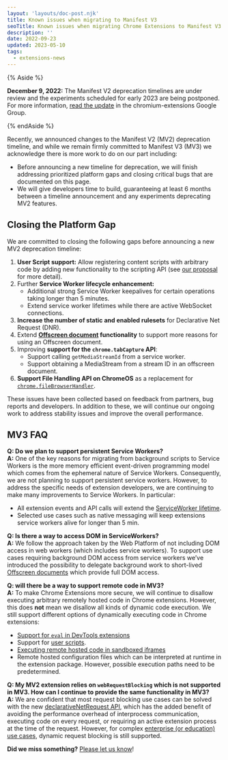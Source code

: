 ```yaml
---
layout: 'layouts/doc-post.njk'
title: Known issues when migrating to Manifest V3
seoTitle: Known issues when migrating Chrome Extensions to Manifest V3
description: ''
date: 2022-09-23
updated: 2023-05-10
tags:
  - extensions-news
---
```


{% Aside %}

**December 9, 2022:** The Manifest V2 deprecation timelines are under review and the experiments scheduled for early 2023 are being postponed. For more information, [read the update](https://groups.google.com/u/1/a/chromium.org/g/chromium-extensions/c/zQ77HkGmK9E) in the chromium-extensions Google Group.

{% endAside %}

Recently, we announced changes to the Manifest V2 (MV2) deprecation timeline, and while we remain firmly committed to Manifest V3 (MV3) we acknowledge there is more work to do on our part including: 

*   Before announcing a new timeline for deprecation, we will finish addressing prioritized platform gaps and closing critical bugs that are documented on this page.
*   We will give developers time to build, guaranteeing at least 6 months between a timeline announcement and any experiments deprecating MV2 features.

## Closing the Platform Gap

We are committed to closing the following gaps before announcing a new MV2 deprecation timeline:

1. **User Script support:** Allow registering content scripts with arbitrary code by adding new functionality to the scripting API (see [our proposal](https://github.com/w3c/webextensions/blob/main/proposals/user-scripts-api.md) for more detail).
1. Further **Service Worker lifecycle enhancement:** 
    * Additional strong Service Worker keepalives for certain operations taking longer than 5 minutes.
    * Extend service worker lifetimes while there are active WebSocket connections.
1. **Increase the number of static and enabled rulesets** for Declarative Net Request (DNR).
1. Extend **[Offscreen document](/docs/extensions/reference/offscreen/) functionality** to support more reasons for using an Offscreen document.
1. Improving **support for the `chrome.tabCapture` API**:
    * Support calling `getMediaStreamId` from a service worker.
    * Support obtaining a MediaStream from a stream ID in an offscreen document.
1. **Support File Handling API on ChromeOS** as a replacement for [`chrome.fileBrowserHandler`](/docs/extensions/reference/fileBrowserHandler/).

These issues have been collected based on feedback from partners, bug reports and developers. In addition to these, we will continue our ongoing work to address stability issues and improve the overall performance. 

## MV3 FAQ 

**Q: Do we plan to support persistent Service Workers?**\
**A:** One of the key reasons for migrating from background scripts to Service Workers is the more memory efficient event-driven programming model which comes from the ephemeral nature of Service Workers. Consequently, we are not planning to support persistent service workers. However, to address the specific needs of extension developers, we are continuing to make many improvements to Service Workers. In particular:

* All extension events and API calls will extend the [ServiceWorker lifetime](/docs/extensions/mv3/service_workers/service-worker-lifecycle/). 
* Selected use cases such as native messaging will keep extensions service workers alive for longer than 5 min. 

**Q: Is there a way to access DOM in ServiceWorkers?**\
**A:** We follow the approach taken by the Web Platform of not including DOM access in web workers (which includes service workers). To support use cases requiring background DOM access from service workers we’ve introduced the possibility to delegate background work to short-lived [Offscreen documents](/docs/extensions/reference/offscreen/) which provide full DOM access.

**Q: will there be a way to support remote code in MV3?**\
**A:** To make Chrome Extensions more secure, we will continue to disallow executing arbitrary remotely hosted code in Chrome extensions. However, this does **not** mean we disallow all kinds of dynamic code execution. We still support different options of dynamically executing code in Chrome extensions:

* [Support for `eval` in DevTools extensions](/docs/extensions/reference/devtools_inspectedWindow/#method-eval) 
* Support for [user scripts](https://github.com/w3c/webextensions/blob/main/proposals/user-scripts-api.md).
* [Executing remote hosted code in sandboxed iframes](/docs/extensions/mv3/sandboxingEval/) 
* Remote hosted configuration files which can be interpreted at runtime in the extension package. However, possible execution paths need to be predetermined. 

**Q: My MV2 extension relies on `webRequestBlocking` which is not supported in MV3. How can I continue to provide the same functionality in MV3?**\
**A:** We are confident that most request blocking use cases can be solved with the new [declarativeNetRequest API](/docs/extensions/reference/declarativeNetRequest/), which has the added benefit of avoiding the performance overhead of interprocess communication, executing code on every request, or requiring an active extension process at the time of the request. However, for complex [enterprise (or education) use cases](https://support.google.com/chrome/a/answer/9296680?hl=en), dynamic request blocking is still supported.

**Did we miss something?** [Please let us know](https://groups.google.com/a/chromium.org/g/chromium-extensions)!
